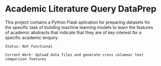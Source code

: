 Academic Literature Query DataPrep
=============================
 
This project contains a Python Flask aplication for preparing datasets for the specific task
of building machine learning models to learn the features of academic abstracts that indicate
that they are of key interest for a specific academic enquiry.

```
Status: Not Functional

Current Work: Upload data files and generate cross columnar text comparison features
```


